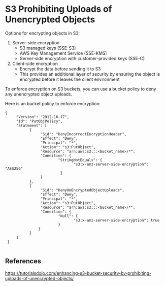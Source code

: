 # S3 Prohibiting Uploads of Unencrypted Objects


Options for encrypting objects in S3:

1. Server-side encryption:
    - S3 managed keys (SSE-S3)
    - AWS Key Management Service (SSE-KMS)
    - Server-side encryption with customer-provided keys (SSE-C)
2. Client-side encryption
    - Encrypt the data before sending it to S3
    - This provides an additional layer of security by ensuring the object is encrypted before it leaves the client environment

To enforce encryption on S3 buckets, you can use a bucket policy to deny any unencrypted object uploads. 

Here is an bucket policy to enforce encryption:

```
{
     "Version": "2012-10-17",
     "Id": "PutObjPolicy",
     "Statement": [
           {
                "Sid": "DenyIncorrectEncryptionHeader",
                "Effect": "Deny",
                "Principal": "*",
                "Action": "s3:PutObject",
                "Resource": "arn:aws:s3:::<bucket_name>/*",
                "Condition": {
                        "StringNotEquals": {
                               "s3:x-amz-server-side-encryption": "AES256"
                         }
                }
           },
           {
                "Sid": "DenyUnEncryptedObjectUploads",
                "Effect": "Deny",
                "Principal": "*",
                "Action": "s3:PutObject",
                "Resource": "arn:aws:s3:::<bucket_name>/*",
                "Condition": {
                        "Null": {
                               "s3:x-amz-server-side-encryption": true
                        }
               }
           }
     ]
 }


```



## References

https://tutorialsdojo.com/enhancing-s3-bucket-security-by-prohibiting-uploads-of-unencrypted-objects/



